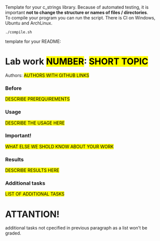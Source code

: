 Template for your c_strings library. Because of automated testing, it is important **not to change the structure or names of files / directories**. <br/>
To compile your program you can run the script.
There is CI on Windows, Ubuntu and ArchLinux.
```
./compile.sh
```

template for your README:

# Lab work <mark>NUMBER</mark>: <mark>SHORT TOPIC</mark>
   Authors: <mark>AUTHORS WITH GITHUB LINKS</mark>
### Before 

<mark>DESCRIBE PREREQUIREMENTS</mark>

### Usage

<mark>DESCRIBE THE USAGE HERE</mark>

### Important!

<mark>WHAT ELSE WE SHOLD KNOW ABOUT YOUR WORK</mark>

### Results

<mark>DESCRIBE RESULTS HERE</mark>

### Additional tasks
<mark>LIST OF ADDITIONAL TASKS<mark>

# ATTANTION! 
additional tasks not cpecified in previous paragraph as a list won't be graded.
